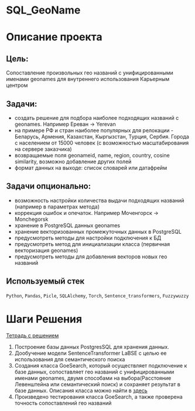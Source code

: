 # SQL_GeoName
# Описание проекта
## Цель:

Сопоставление произвольных гео названий с унифицированными именами geonames для внутреннего использования Карьерным центром

## Задачи:

- cоздать решение для подбора наиболее подходящих названий с geonames. Например Ереван -> Yerevan
- на примере РФ и стран наиболее популярных для релокации - Беларусь, Армения, Казахстан, Кыргызстан, Турция, Сербия. Города с населением от 15000 человек (с возможностью масштабирования на сервере заказчика)
- возвращаемые поля geonameid, name, region, country, cosine similarity, возможно добавление других полей
- формат данных на выходе: список словарей или датафрейм

## Задачи опционально:

- возможность настройки количества выдачи подходящих названий (например в параметрах метода)
- коррекция ошибок и опечаток. Например Моченгорск -> Monchegorsk
- хранение в PostgreSQL данных geonames
- хранение векторизованных промежуточных данных в PostgreSQL
- предусмотреть методы для настройки подключения к БД
- предусмотреть метод для инициализации класса (первичная векторизация geonames)
- предусмотреть методы для добавления векторов новых гео названий

## Используемый стек

  `Python`, `Pandas`, `Picle`, `SQLAlchemy`, `Torch`, `Sentence_transformers`, `Fuzzywuzzy`


# Шаги Решения
[Тетрадь с решением](https://github.com/ThreeHundredsperSecond/SQL_GeoName/blob/main/%D1%82%D0%B5%D1%82%D1%80%D0%B0%D0%B4%D1%8C/Final_Geoname.ipynb)
1. Построение базы данных PostgresSQL для хранения данных.
2. Дообучение модели SentenceTransformer LaBSE с целью ее использования для семантического поиска 
3. Создания класса GoeSearch, который осуществляет подключение к базе данных, сопоставляет гео названий с унифицированными именами geonames, двумя способами на выбора(Расстояние Левенштейна или семантический поиск) и  сохраняет результат в базе данных. Описания класса можно найти в [здесь](https://github.com/ThreeHundredsperSecond/SQL_GeoName/blob/main/class_GeoSearch/GeoSearch.py)
4. Произведено тестирования класса  GoeSearch, а также проверена точность сопоставлений гео названий

